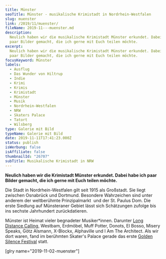 ```yaml
---
title: Münster
seoTitle: Münster - musikalische Krimistadt in Nordrhein-Westfalen
slug: muenster
link: /2019/11/muenster/
fileName: 2019-11---muenster.md
description:
  Neulich haben wir die musikalische Krimistadt Münster erkundet. Dabei habe ich
  paar Bilder gemacht, die ich gerne mit Euch teilen möchte.
excerpt:
  Neulich haben wir die musikalische Krimistadt Münster erkundet. Dabei habe ich
  paar Bilder gemacht, die ich gerne mit Euch teilen möchte.
focusKeyword: Münster
labels:
  - Ausflug
  - Das Wunder von Hiltrup
  - Indie
  - Krimi
  - Krimis
  - Krimistadt
  - Münster
  - Musik
  - Nordrhein-Westfalen
  - NRW
  - Skaters Palace
  - Tatort
  - Wilsberg
type: Galerie mit Bild
typeName: Galerie mit Bild
date: 2019-11-11T17:41:23.000Z
status: publish
isWerbung: false
isAffiliate: false
thumbnailId: "26707"
subTitle: Musikalische Krimistadt in NRW
---
```


<strong>Neulich haben wir die Krimistadt Münster erkundet. Dabei habe ich paar
Bilder gemacht, die ich gerne mit Euch teilen möchte.</strong>

Die Stadt in Nordrhein-Westfalen gilt seit 1915 als Großstadt. Sie liegt
zwischen Osnabrück und Dortmund. Besondere Wahrzeichen sind unter anderem der
weltberühmte Prinzipalmarkt  und der St. Paulus Dom. Die erste Siedlung auf
Münsteraner Gebiet lässt sich Schätzungen zufolge bis ins sechste Jahrhundert
zurückdatieren.

Münster ist Heimat vieler begnadeter Musiker\*innen. Darunter
<a href="http://cardamonchai.com/2019/04/long-distance-calling-kulturkirche-altona/">Long
Distance Calling</a>, Westbam, Erdmöbel, Muff Potter, Donots, El Bosso, Misery
Speaks, Götz Alsmann, X-Blockx, Alphaville und I Am The Architect. Als wir dort
waren, fand im berühmten Skater's Palace gerade das erste
<a href="http://cardamonchai.com/2019/11/golden-silence-festival-muenster/">Golden
Silence Festival</a> statt.

[glry name="2019-11-02-muenster"]
